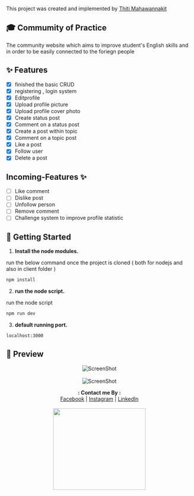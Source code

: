 This project was created and implemented by [Thiti Mahawannakit](https://www.facebook.com/n.o.m.o.r.e.1.2.8.0.2)

## 🎓 Commumity of Practice

The community website which aims to improve student's English skills and in order to be easily connected to the foriegn people

## ✨ Features

- [x] finished the basic CRUD
- [x] registering , login system
- [x] Editprofile
- [x] Upload profile picture
- [x] Upload profile cover photo
- [x] Create status post
- [x] Comment on a status post
- [x] Create a post within topic
- [x] Comment on a topic post
- [x] Like a post
- [x] Follow user
- [x] Delete a post

## Incoming-Features ✨
- [ ] Like comment
- [ ] Dislike post
- [ ] Unfollow person
- [ ] Remove comment
- [ ] Challenge system to improve profile statistic

## 🚀 Getting Started

1. **Install the node modules.**

run the below command once the project is cloned ( both for nodejs and also in client folder )

```sh
npm install
```

2. **run the node script.**

run the node script

```sh
npm run dev
```

3. **default running port.**
```sh
localhost:3000
```

## 🌟 Preview

<div align="center">
  
 ![ScreenShot](https://www.img.in.th/images/5f5cf4f18c329ea862baa1e944717f87.png)
 <br><br>
 ![ScreenShot](https://www.img.in.th/images/5387a6a2ee823abca891646f7af05652.png)
 
</div>

<p align="center">
  <b>: Contact me By :</b><br>
  <a href="https://www.facebook.com/thiti.developer">Facebook</a> |
  <a href="https://www.instagram.com/thiti.mwk/">Instagram</a> |
  <a href="https://www.linkedin.com/in/thiti-mahawannakit-558791183/">LinkedIn</a>
  <br><br>
  <img src="https://media.giphy.com/media/h1u6yvxlVKmfLiSryA/giphy.gif" width="250" height="220">
</p>

